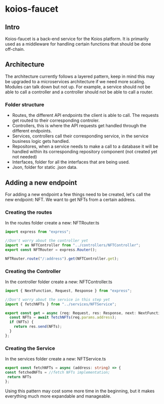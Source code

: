 # koios-faucet

## Intro
Koios-faucet is a back-end service for the Koios platform. It is primarily used as a middleware for handling certain functions that should be done off-chain. 

## Architecture
The architecture currently follows a layered pattern, keep in mind this may be upgraded to a microservices architecture if we need more scaling. Modules can talk down but not up. For example, a service should not be able to call a controller and a controller should not be able to call a router. 

### Folder structure

- Routes, the different API endpoints the client is able to call. The requests get routed to their corresponding controler.
- Controllers, this is where the API requests get handled through the different endpoints. 
- Services, controllers call their corresponding service, in the service business logic gets handled. 
- Repositores, when a service needs to make a call to a database it will be handled within its corresponding repository component (not created yet not needed)
- Interfaces, folder for all the interfaces that are being used. 
- Json, folder for static .json data. 

## Adding a new endpoint
For adding a new endpoint a few things need to be created, let's call the new endpoint: NFT. We want to get NFTs from a certain address. 

### Creating the routes
In the routes folder create a new: NFTRouter.ts

```typescript
import express from "express";

//Don't worry about the controller yet
import * as NFTController from "../controllers/NFTController";
export const NFTRouter = express.Router();

NFTRouter.route("/:address").get(NFTController.get);
````

### Creating the Controller
In the controller folder create a new: NFTController.ts

```typescript
import { NextFunction, Request, Response } from "express";

//Don't worry about the service in this step yet
import { fetchNFTs } from "../services/NFTService";

export const get = async (req: Request, res: Response, next: NextFunction) => {
  const NFTs = await fetchNFTs(req.params.address);
  if (NFTs) {
    return res.send(NFTs);
  }
};
````

### Creating the Service
In the services folder create a new: NFTService.ts

````typescript
export const fetchNFTs = async (address: string) => {
const fetchedNFTs = //fetch NFTs implementation;
 return NFTs
};
````

Using this pattern may cost some more time in the beginning, but it makes everything much more expandable and manageable. 
